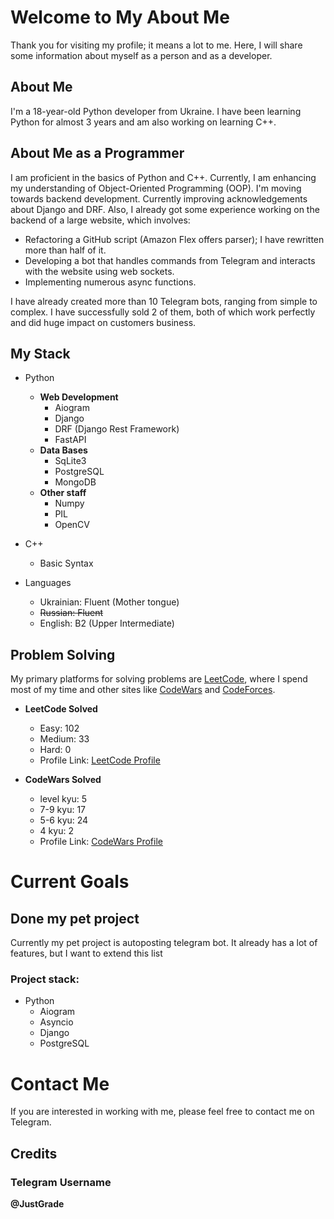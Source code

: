 # Welcome to My About Me
Thank you for visiting my profile; it means a lot to me. Here, I will share some information about myself as a person and as a developer.

## About Me
I'm a 18-year-old Python developer from Ukraine. I have been learning Python for almost 3 years and am also working on learning C++. 

## About Me as a Programmer
I am proficient in the basics of Python and C++. Currently, I am enhancing my understanding of Object-Oriented Programming (OOP). I'm moving towards backend development. Currently improving acknowledgements about Django and DRF. Also, I already got some experience working on the backend of a large website, which involves:
- Refactoring a GitHub script (Amazon Flex offers parser); I have rewritten more than half of it.
- Developing a bot that handles commands from Telegram and interacts with the website using web sockets.
- Implementing numerous async functions.

I have already created more than 10 Telegram bots, ranging from simple to complex. I have successfully sold 2 of them, both of which work perfectly and did huge impact on customers business.

## My Stack
- Python
   - __Web Development__
       - Aiogram
       - Django
       - DRF (Django Rest Framework)
       - FastAPI
   - __Data Bases__
       - SqLite3
       - PostgreSQL
       - MongoDB
   - __Other staff__
       - Numpy
       - PIL
       - OpenCV
       
- C++
   - Basic Syntax

- Languages
   - Ukrainian: Fluent (Mother tongue)
   - ~~Russian: Fluent~~
   - English: B2 (Upper Intermediate)
 
## Problem Solving
My primary platforms for solving problems are [LeetCode](https://leetcode.com), where I spend most of my time and other sites like [CodeWars](https://www.codewars.com) and [CodeForces](https://codeforces.com/).

- __LeetCode Solved__
   - Easy: 102 
   - Medium: 33
   - Hard: 0
   - Profile Link: [LeetCode Profile](https://leetcode.com/JustGrade/)

- __CodeWars Solved__
   - level kyu: 5
   - 7-9 kyu: 17
   - 5-6 kyu: 24
   - 4 kyu: 2
   - Profile Link: [CodeWars Profile](https://www.codewars.com/users/EzGrade/completed)

# Current Goals
## Done my pet project
Currently my pet project is autoposting telegram bot. It already has a lot of features, but I want to extend this list

### Project stack:
- Python
    - Aiogram
    - Asyncio
    - Django
    - PostgreSQL 

# Contact Me
If you are interested in working with me, please feel free to contact me on Telegram.

## Credits
### Telegram Username
__@JustGrade__
